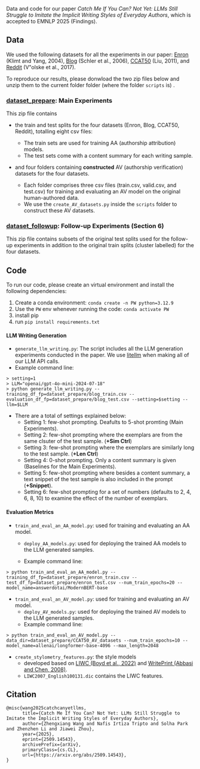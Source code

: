 Data and code for our paper *Catch Me If You Can? Not Yet: LLMs Still Struggle to Imitate the Implicit Writing Styles of Everyday Authors*, which is accepted to EMNLP 2025 (Findings).



## Data

We used the following datasets for all the experiments in our paper: [Enron](https://www.cs.cmu.edu/~enron/) (Klimt and Yang, 2004), [Blog](https://u.cs.biu.ac.il/~koppel/BlogCorpus.htm) (Schler et al., 2006), [CCAT50](https://archive.ics.uci.edu/dataset/217/reuter+50+50) (Liu, 2011), and [Reddit](https://huggingface.co/datasets/webis/tldr-17) (V"olske et al., 2017).

To reproduce our results, please donwload the two zip files below and unzip them to the current folder folder (where the folder `scripts` is) . 

### [dataset_prepare](https://drive.google.com/file/d/1zzlnY_OTr6Mtnt19DQBtYF5LttF6DOt2/view?usp=sharing): Main Experiments

This zip file contains

- the train and test splits for the four datasets (Enron, Blog, CCAT50, Reddit), totalling eight csv files:
  - The train sets are used for training AA (authorship attribution) models.
  - The test sets come with a content summary for each writing sample.

- and four folders containing **constructed** AV (authorship verification) datasets for the four datasets. 
  - Each folder comprises three csv files (train.csv, valid.csv, and test.csv) for training and evaluating an AV model on the original human-authored data. 
  - We use the `create_AV_datasets.py` inside the `scripts` folder to construct these AV datasets.  



### [dataset_followup](https://drive.google.com/file/d/1fxkoClxjfkrUpzqy9rfPZk7tcCobkQG1/view?usp=sharing): Follow-up Experiments (Section 6)

This zip file contains subsets of the original test splits used for the follow-up experiments in addition to the original train splits (cluster labelled) for the four datasets.  



## Code 

To run our code, please create an virtual environment and install the following dependencies:

1. Create a conda environment: `conda create -n PW python=3.12.9`
2. Use the `PW` env whenever running the code: `conda activate PW`
3. install pip
4. run `pip install requirements.txt`



#### LLM Writing Generation 

- `generate_llm_writing.py`: The script includes all the LLM generation experiments conducted in the paper. We use [litellm](https://github.com/BerriAI/litellm) when making all of our LLM API calls. 
- Example command line:

```
> setting=1
> LLM="openai/gpt-4o-mini-2024-07-18"
> python generate_llm_writing.py --training_df_fp=dataset_prepare/blog_train.csv --evaluation_df_fp=dataset_prepare/blog_test.csv --setting=$setting --llm=$LLM
```



- There are a total of settings explained below:
  - Setting 1: few-shot prompting. Deafults to 5-shot promting (Main Experiments). 
  - Setting 2: few-shot prompting where the exemplars are from the same clsuter of the test sample. (**+Sim Ctrl**)
  - Setting 3: few-shot prompting where the exemplars are similarly long to the test sample. (**+Len Ctrl**)
  - Setting 4: 0-shot prompting. Only a content summary is given (Baselines for the Main Experiments).
  -  Setting 5: few-shot prompting where besides a content summary, a text snippet of the test sample is also included in the prompt (**+Snippet**). 
  - Setting 6: few-shot prompting for a set of numbers (defaults to 2, 4, 6, 8, 10) to examine the effect of the number of exemplars. 



#### Evaluation Metrics

- `train_and_eval_an_AA_model.py`: used for training and evaluating an AA model. 
  
  - `deploy_AA_models.py`: used for deploying the trained AA models to the LLM generated samples.  
  
  - Example command line: 

```
> python train_and_eval_an_AA_model.py --training_df_fp=dataset_prepare/enron_train.csv --test_df_fp=dataset_prepare/enron_test.csv --num_train_epochs=20 --model_name=answerdotai/ModernBERT-base
```



- `train_and_eval_an_AV_model.py`: used for training and evaluating an AV model. 
  - `deploy_AV_models.py`: used for deploying the trained AV models to the LLM generated samples. 
  - Example command line:

```
> python train_and_eval_an_AV_model.py --data_dir=dataset_prepare/CCAT50_AV_datasets --num_train_epochs=10 --model_name=allenai/longformer-base-4096 --max_length=2048
```



- `create_stylometry_features.py`: the style models 
  - developed based on [LIWC (Boyd et al., 2022)](https://www.liwc.app/static/documents/LIWC-22%20Manual%20-%20Development%20and%20Psychometrics.pdf) and [WritePrint (Abbasi and Chen, 2008)](https://dl.acm.org/doi/10.1145/1344411.1344413).
  - `LIWC2007_English100131.dic` contains the LIWC features.


## Citation 

```
@misc{wang2025catchcanyetllms,
      title={Catch Me If You Can? Not Yet: LLMs Still Struggle to Imitate the Implicit Writing Styles of Everyday Authors}, 
      author={Zhengxiang Wang and Nafis Irtiza Tripto and Solha Park and Zhenzhen Li and Jiawei Zhou},
      year={2025},
      eprint={2509.14543},
      archivePrefix={arXiv},
      primaryClass={cs.CL},
      url={https://arxiv.org/abs/2509.14543}, 
}
```
